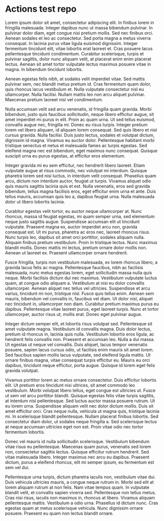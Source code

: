 # Actions test repo

Lorem ipsum dolor sit amet, consectetur adipiscing elit. In finibus lorem in fringilla malesuada. Integer dapibus nunc ut massa bibendum pulvinar. In pulvinar dolor diam, eget congue nisi pretium mollis. Sed nec finibus orci. Aenean sodales et leo ac consectetur. Sed porta magna a metus viverra consequat. In lacinia purus vitae ligula euismod dignissim. Integer fermentum tincidunt elit, vitae lobortis erat laoreet et. Cras posuere lacus pellentesque tincidunt condimentum. Curabitur scelerisque, turpis et pulvinar sagittis, dolor nunc aliquam velit, at placerat enim enim placerat lectus. Aenean sit amet tortor vulputate lectus maximus posuere vitae in magna. In bibendum tincidunt lobortis.

Aenean egestas felis nibh, at sodales velit imperdiet vitae. Sed mattis pulvinar sem, nec blandit metus pretium id. Cras fermentum quam dolor, quis rhoncus lacus vestibulum et. Nulla vulputate consectetur nisl eu ullamcorper. Nulla facilisi. Nullam mattis leo non arcu aliquet pulvinar. Maecenas pretium laoreet nisl vel condimentum.

Nulla accumsan velit sed arcu venenatis, id fringilla quam gravida. Morbi bibendum, justo quis faucibus sollicitudin, neque libero efficitur augue, sit amet imperdiet mi purus in elit. Proin ac quam urna. Ut sed tellus euismod, convallis augue nec, fringilla mi. Donec eu risus turpis. Integer pretium lorem vel libero aliquam, id aliquam lorem consequat. Sed quis libero et nisl cursus gravida. Nulla facilisi. Duis justo lectus, sodales et volutpat dictum, dignissim id magna. Vivamus eu auctor dolor. Pellentesque habitant morbi tristique senectus et netus et malesuada fames ac turpis egestas. Sed eleifend magna nec est bibendum, eget maximus nunc consequat. Quisque suscipit urna eu purus egestas, at efficitur eros elementum.

Integer gravida mi eu sem efficitur, nec hendrerit libero laoreet. Etiam vulputate augue at risus commodo, nec volutpat mi interdum. Quisque pharetra lorem sed nisi luctus, in interdum velit consequat. Phasellus quam arcu, dictum non interdum auctor, feugiat ut turpis. Vivamus aliquet odio quis mauris sagittis lacinia quis et est. Nulla venenatis, eros sed gravida bibendum, tellus magna facilisis eros, eget efficitur enim urna et ante. Duis tellus mauris, accumsan quis leo a, dapibus feugiat urna. Nulla malesuada dolor ut libero lobortis lacinia.

Curabitur egestas velit tortor, eu auctor neque ullamcorper at. Nunc rhoncus, massa id feugiat egestas, mi quam semper urna, sed elementum neque justo sagittis augue. Suspendisse accumsan elit ut tincidunt vulputate. Praesent magna ex, auctor imperdiet arcu non, gravida consequat est. Ut mi purus, pharetra ac eros nec, laoreet rhoncus risus. Nunc turpis leo, dapibus sit amet orci porttitor, sodales aliquam nulla. Aliquam finibus pretium vestibulum. Proin in tristique lectus. Nunc maximus blandit mollis. Donec mattis mi lectus, pretium ornare dolor mollis non. Aenean ut laoreet ex. Praesent ullamcorper ornare hendrerit.

Fusce fringilla, turpis non vestibulum malesuada, ex lorem rhoncus libero, a gravida lacus felis ac magna. Pellentesque faucibus, nibh ac facilisis malesuada, nunc metus egestas lorem, eget sollicitudin massa nulla quis neque. Morbi facilisis dictum dui nec maximus. Vestibulum vulputate luctus quam, at congue odio aliquam a. Vestibulum at nisi eu dolor convallis ullamcorper. Aenean aliquet nec tellus vel ultricies. Suspendisse et arcu varius, tincidunt mi non, tristique nisl. Fusce quis tellus enim. Aenean sem mauris, bibendum vel convallis in, faucibus vel diam. Ut dolor nisl, aliquet nec tincidunt in, ullamcorper non diam. Curabitur pretium maximus purus eu dapibus. Pellentesque vitae laoreet purus, eget laoreet turpis. Nunc et tortor ullamcorper, auctor risus ut, mollis erat. Donec eget pulvinar augue.

Integer dictum semper elit, et lobortis risus volutpat sed. Pellentesque sit amet vulputate magna. Vestibulum id convallis magna. Duis dolor lectus, pretium id rhoncus in, lacinia quis nulla. Vestibulum lobortis eros ligula, ac hendrerit felis convallis non. Praesent et accumsan leo. Nulla a dui massa. Ut egestas ut neque vel convallis. Duis aliquet, lacus tempor venenatis posuere, sapien lacus cursus odio, ut facilisis enim mauris sit amet lorem. Sed faucibus sapien mollis lacus vulputate, sed eleifend ligula mattis. Ut ornare finibus magna, vitae consequat turpis efficitur eu. Mauris eu orci dapibus, tincidunt neque efficitur, porta augue. Quisque id lorem eget felis gravida volutpat.

Vivamus porttitor lorem ac metus ornare consectetur. Duis efficitur lobortis elit. Ut pretium eros tincidunt nisi ultrices, sit amet commodo leo vestibulum. Morbi volutpat libero tellus, eget congue est ultricies ut. Fusce ut sem vel arcu porttitor blandit. Quisque egestas felis vitae turpis sagittis, at interdum nisl pellentesque. Sed luctus auctor massa posuere rutrum. Ut eu lorem urna. Suspendisse aliquam velit nec dolor dictum mollis. Duis sit amet efficitur orci. Cras neque nulla, vehicula ut magna quis, tristique lacinia mi. In scelerisque blandit pellentesque. Nullam placerat finibus lobortis. Sed consectetur diam dolor, ut sodales neque fringilla a. Sed scelerisque lectus at neque accumsan ultricies eget non est. Proin vitae odio nec tortor fermentum lobortis.

Donec vel mauris id nulla sollicitudin scelerisque. Vestibulum bibendum vitae risus eu pellentesque. Maecenas quam purus, venenatis sed lorem non, consectetur sagittis lectus. Quisque efficitur rutrum hendrerit. Sed vitae malesuada libero. Integer maximus nec arcu eu dapibus. Praesent dictum, purus a eleifend rhoncus, elit mi semper ipsum, eu fermentum est sem vel dui.

Pellentesque urna turpis, dictum pharetra iaculis non, vestibulum vitae dui. Duis vehicula ultricies mauris, a congue neque rutrum in. Morbi sed elit at lorem aliquam rutrum at non felis. Nam vitae tempus quam. In vulputate blandit velit, et convallis sapien viverra sed. Pellentesque non tellus metus. Cras nisi risus, iaculis non maximus in, rhoncus at libero. Vivamus aliquam pellentesque mattis. Vestibulum a odio urna. Phasellus id dictum nunc. Cras egestas quam at metus scelerisque vehicula. Nunc dignissim ornare posuere. Praesent eu quam non lectus blandit ornare.

